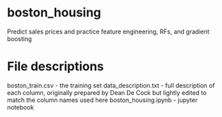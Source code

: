 # boston_housing
Predict sales prices and practice feature engineering, RFs, and gradient boosting

# File descriptions
boston_train.csv - the training set
data_description.txt - full description of each column, originally prepared by Dean De Cock but lightly edited to match the column names used here
boston_housing.ipynb - jupyter notebook
